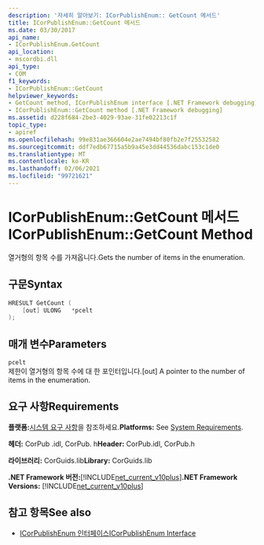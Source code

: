 ```yaml
---
description: '자세히 알아보기: ICorPublishEnum:: GetCount 메서드'
title: ICorPublishEnum::GetCount 메서드
ms.date: 03/30/2017
api_name:
- ICorPublishEnum.GetCount
api_location:
- mscordbi.dll
api_type:
- COM
f1_keywords:
- ICorPublishEnum::GetCount
helpviewer_keywords:
- GetCount method, ICorPublishEnum interface [.NET Framework debugging]
- ICorPublishEnum::GetCount method [.NET Framework debugging]
ms.assetid: d228f684-2be3-4029-93ae-31fe02213c1f
topic_type:
- apiref
ms.openlocfilehash: 99e831ae366604e2ae7494bf80fb2e7f25532582
ms.sourcegitcommit: ddf7edb67715a5b9a45e3dd44536dabc153c1de0
ms.translationtype: MT
ms.contentlocale: ko-KR
ms.lasthandoff: 02/06/2021
ms.locfileid: "99721621"
---
```

# <a name="icorpublishenumgetcount-method"></a><span data-ttu-id="2a548-103">ICorPublishEnum::GetCount 메서드</span><span class="sxs-lookup"><span data-stu-id="2a548-103">ICorPublishEnum::GetCount Method</span></span>

<span data-ttu-id="2a548-104">열거형의 항목 수를 가져옵니다.</span><span class="sxs-lookup"><span data-stu-id="2a548-104">Gets the number of items in the enumeration.</span></span>  
  
## <a name="syntax"></a><span data-ttu-id="2a548-105">구문</span><span class="sxs-lookup"><span data-stu-id="2a548-105">Syntax</span></span>  
  
```cpp  
HRESULT GetCount (  
    [out] ULONG   *pcelt  
);  
```  
  
## <a name="parameters"></a><span data-ttu-id="2a548-106">매개 변수</span><span class="sxs-lookup"><span data-stu-id="2a548-106">Parameters</span></span>  

 `pcelt`  
 <span data-ttu-id="2a548-107">제한이 열거형의 항목 수에 대 한 포인터입니다.</span><span class="sxs-lookup"><span data-stu-id="2a548-107">[out] A pointer to the number of items in the enumeration.</span></span>  
  
## <a name="requirements"></a><span data-ttu-id="2a548-108">요구 사항</span><span class="sxs-lookup"><span data-stu-id="2a548-108">Requirements</span></span>  

 <span data-ttu-id="2a548-109">**플랫폼:**[시스템 요구 사항](../../get-started/system-requirements.md)을 참조하세요.</span><span class="sxs-lookup"><span data-stu-id="2a548-109">**Platforms:** See [System Requirements](../../get-started/system-requirements.md).</span></span>  
  
 <span data-ttu-id="2a548-110">**헤더:** CorPub .idl, CorPub. h</span><span class="sxs-lookup"><span data-stu-id="2a548-110">**Header:** CorPub.idl, CorPub.h</span></span>  
  
 <span data-ttu-id="2a548-111">**라이브러리:** CorGuids.lib</span><span class="sxs-lookup"><span data-stu-id="2a548-111">**Library:** CorGuids.lib</span></span>  
  
 <span data-ttu-id="2a548-112">**.NET Framework 버전:**[!INCLUDE[net_current_v10plus](../../../../includes/net-current-v10plus-md.md)]</span><span class="sxs-lookup"><span data-stu-id="2a548-112">**.NET Framework Versions:** [!INCLUDE[net_current_v10plus](../../../../includes/net-current-v10plus-md.md)]</span></span>  
  
## <a name="see-also"></a><span data-ttu-id="2a548-113">참고 항목</span><span class="sxs-lookup"><span data-stu-id="2a548-113">See also</span></span>

- [<span data-ttu-id="2a548-114">ICorPublishEnum 인터페이스</span><span class="sxs-lookup"><span data-stu-id="2a548-114">ICorPublishEnum Interface</span></span>](icorpublishenum-interface.md)
